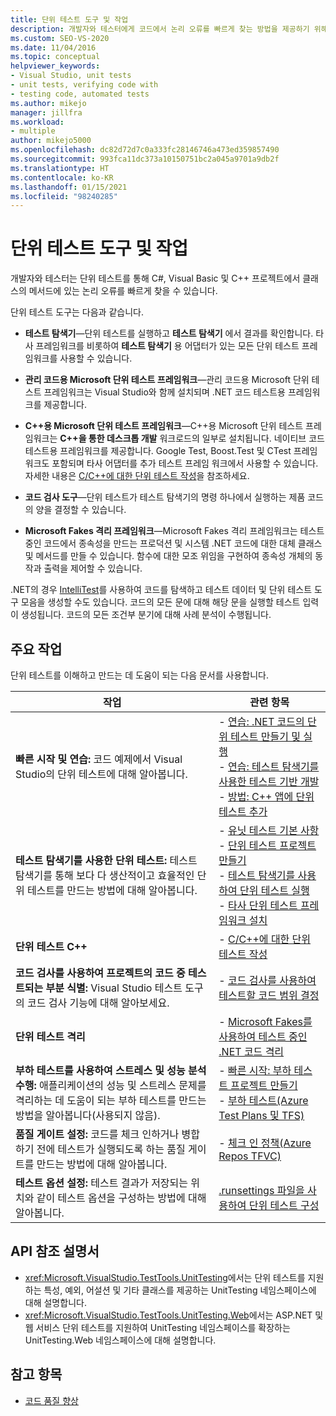 ```yaml
---
title: 단위 테스트 도구 및 작업
description: 개발자와 테스터에게 코드에서 논리 오류를 빠르게 찾는 방법을 제공하기 위해 사용할 수 있는 단위 테스트 도구에 대해 알아봅니다.
ms.custom: SEO-VS-2020
ms.date: 11/04/2016
ms.topic: conceptual
helpviewer_keywords:
- Visual Studio, unit tests
- unit tests, verifying code with
- testing code, automated tests
ms.author: mikejo
manager: jillfra
ms.workload:
- multiple
author: mikejo5000
ms.openlocfilehash: dc82d72d7c0a333fc28146746a473ed359857490
ms.sourcegitcommit: 993fca11dc373a10150751bc2a045a9701a9db2f
ms.translationtype: HT
ms.contentlocale: ko-KR
ms.lasthandoff: 01/15/2021
ms.locfileid: "98240285"
---
```

# <a name="unit-test-tools-and-tasks"></a>단위 테스트 도구 및 작업

개발자와 테스터는 단위 테스트를 통해 C#, Visual Basic 및 C++ 프로젝트에서 클래스의 메서드에 있는 논리 오류를 빠르게 찾을 수 있습니다.

단위 테스트 도구는 다음과 같습니다.

* **테스트 탐색기**&mdash;단위 테스트를 실행하고 **테스트 탐색기** 에서 결과를 확인합니다. 타사 프레임워크를 비롯하여 **테스트 탐색기** 용 어댑터가 있는 모든 단위 테스트 프레임워크를 사용할 수 있습니다.

* **관리 코드용 Microsoft 단위 테스트 프레임워크**&mdash;관리 코드용 Microsoft 단위 테스트 프레임워크는 Visual Studio와 함께 설치되며 .NET 코드 테스트용 프레임워크를 제공합니다.

* **C++용 Microsoft 단위 테스트 프레임워크**&mdash;C++용 Microsoft 단위 테스트 프레임워크는 **C++을 통한 데스크톱 개발** 워크로드의 일부로 설치됩니다. 네이티브 코드 테스트용 프레임워크를 제공합니다. Google Test, Boost.Test 및 CTest 프레임워크도 포함되며 타사 어댑터를 추가 테스트 프레임 워크에서 사용할 수 있습니다. 자세한 내용은 [C/C++에 대한 단위 테스트 작성](../test/writing-unit-tests-for-c-cpp.md)을 참조하세요.

* **코드 검사 도구**&mdash;단위 테스트가 테스트 탐색기의 명령 하나에서 실행하는 제품 코드의 양을 결정할 수 있습니다.

* **Microsoft Fakes 격리 프레임워크**&mdash;Microsoft Fakes 격리 프레임워크는 테스트 중인 코드에서 종속성을 만드는 프로덕션 및 시스템 .NET 코드에 대한 대체 클래스 및 메서드를 만들 수 있습니다. 함수에 대한 모조 위임을 구현하여 종속성 개체의 동작과 출력을 제어할 수 있습니다.

.NET의 경우 [IntelliTest](../test/generate-unit-tests-for-your-code-with-intellitest.md)를 사용하여 코드를 탐색하고 테스트 데이터 및 단위 테스트 도구 모음을 생성할 수도 있습니다. 코드의 모든 문에 대해 해당 문을 실행할 테스트 입력이 생성됩니다. 코드의 모든 조건부 분기에 대해 사례 분석이 수행됩니다.

## <a name="key-tasks"></a>주요 작업

단위 테스트를 이해하고 만드는 데 도움이 되는 다음 문서를 사용합니다.

|작업|관련 항목|
|-|-----------------------|
|**빠른 시작 및 연습:** 코드 예제에서 Visual Studio의 단위 테스트에 대해 알아봅니다.|- [연습: .NET 코드의 단위 테스트 만들기 및 실행](../test/walkthrough-creating-and-running-unit-tests-for-managed-code.md)<br />- [연습: 테스트 탐색기를 사용한 테스트 기반 개발](../test/quick-start-test-driven-development-with-test-explorer.md)<br />- [방법: C++ 앱에 단위 테스트 추가](../test/how-to-use-microsoft-test-framework-for-cpp.md)|
|**테스트 탐색기를 사용한 단위 테스트:** 테스트 탐색기를 통해 보다 다 생산적이고 효율적인 단위 테스트를 만드는 방법에 대해 알아봅니다.|- [유닛 테스트 기본 사항](../test/unit-test-basics.md)<br />- [단위 테스트 프로젝트 만들기](../test/create-a-unit-test-project.md)<br />- [테스트 탐색기를 사용하여 단위 테스트 실행](../test/run-unit-tests-with-test-explorer.md)<br />- [타사 단위 테스트 프레임워크 설치](../test/install-third-party-unit-test-frameworks.md)|
|**단위 테스트 C++**|- [C/C++에 대한 단위 테스트 작성](../test/writing-unit-tests-for-c-cpp.md)|
|**코드 검사를 사용하여 프로젝트의 코드 중 테스트되는 부분 식별:** Visual Studio 테스트 도구의 코드 검사 기능에 대해 알아보세요.|- [코드 검사를 사용하여 테스트할 코드 범위 결정](../test/using-code-coverage-to-determine-how-much-code-is-being-tested.md)|
|**단위 테스트 격리**|- [Microsoft Fakes를 사용하여 테스트 중인 .NET 코드 격리](../test/isolating-code-under-test-with-microsoft-fakes.md)|
|**부하 테스트를 사용하여 스트레스 및 성능 분석 수행:** 애플리케이션의 성능 및 스트레스 문제를 격리하는 데 도움이 되는 부하 테스트를 만드는 방법을 알아봅니다(사용되지 않음).|- [빠른 시작: 부하 테스트 프로젝트 만들기](../test/quickstart-create-a-load-test-project.md)<br />- [부하 테스트(Azure Test Plans 및 TFS)](/azure/devops/test/load-test/index?view=vsts&preserve-view=true)|
|**품질 게이트 설정:** 코드를 체크 인하거나 병합하기 전에 테스트가 실행되도록 하는 품질 게이트를 만드는 방법에 대해 알아봅니다.|- [체크 인 정책(Azure Repos TFVC)](/azure/devops/repos/tfvc/add-check-policies?view=vsts&preserve-view=true)|
|**테스트 옵션 설정:** 테스트 결과가 저장되는 위치와 같이 테스트 옵션을 구성하는 방법에 대해 알아봅니다.|[.runsettings 파일을 사용하여 단위 테스트 구성](../test/configure-unit-tests-by-using-a-dot-runsettings-file.md)|

## <a name="api-reference-documentation"></a>API 참조 설명서

- <xref:Microsoft.VisualStudio.TestTools.UnitTesting>에서는 단위 테스트를 지원하는 특성, 예외, 어설션 및 기타 클래스를 제공하는 UnitTesting 네임스페이스에 대해 설명합니다.
- <xref:Microsoft.VisualStudio.TestTools.UnitTesting.Web>에서는 ASP.NET 및 웹 서비스 단위 테스트를 지원하여 UnitTesting 네임스페이스를 확장하는 UnitTesting.Web 네임스페이스에 대해 설명합니다.

## <a name="see-also"></a>참고 항목

- [코드 품질 향상](../test/improve-code-quality.md)